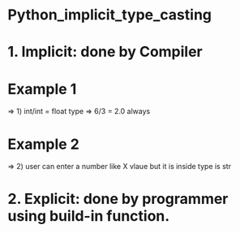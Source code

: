 # Python_implicit_type_casting
# 1. Implicit: done by Compiler
# Example 1
=> 1) int/int = float type
=>    6/3 = 2.0 always

# Example 2
=> 2) user can enter a number like X vlaue but it is inside type is str 


# 2. Explicit: done by programmer using build-in function.
